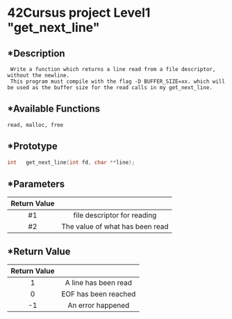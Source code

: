 # 42Cursus project Level1 "get_next_line"

## *Description

     Write a function which returns a line read from a file descriptor, without the newline.
     This program must compile with the flag -D BUFFER_SIZE=xx. which will be used as the buffer size for the read calls in my get_next_line. 

## *Available Functions

    read, malloc, free

## *Prototype

```c
int   get_next_line(int fd, char **line);
```

## *Parameters

|  Return Value  | |
|:----:|:----:|
| #1 |  file descriptor for reading |
| #2 | The value of what has been read |

## *Return Value
|  Return Value  | |
|:----:|:----:|
| 1 | A line has been read |
| 0 | EOF has been reached |
|-1 | An error happened    |
